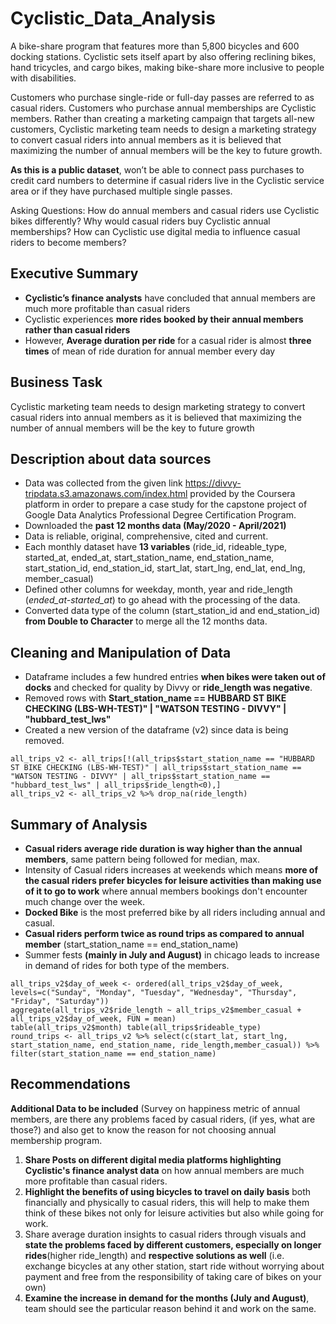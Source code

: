 # Cyclistic_Data_Analysis
A bike-share program that features more than 5,800 bicycles and 600 docking stations. Cyclistic sets itself apart by also offering reclining bikes, hand tricycles, and cargo bikes, making bike-share more inclusive to people with disabilities.

Customers who purchase single-ride or full-day passes are referred to as casual riders. Customers who purchase annual memberships are Cyclistic members.
Rather than creating a marketing campaign that targets all-new customers, Cyclistic marketing team needs to design a marketing strategy to convert casual riders into annual members as it is believed that maximizing the number of annual members will be the key to future growth.

**As this is a public dataset**, won’t be able to connect pass purchases to credit card numbers to determine if casual riders live in the Cyclistic service area or if they have purchased multiple single passes.

Asking Questions:
How do annual members and casual riders use Cyclistic bikes differently?
Why would casual riders buy Cyclistic annual memberships? 
How can Cyclistic use digital media to influence casual riders to become members?

## Executive Summary

* **Cyclistic’s finance analysts** have concluded that annual members are much more profitable than casual riders
* Cyclistic experiences **more rides booked by their annual members rather than casual riders**
* However, **Average duration per ride** for a casual rider is almost **three times** of mean of ride duration for annual member every day

## Business Task

Cyclistic marketing team needs to design marketing strategy to convert casual riders into annual members as it is believed that maximizing the number of annual members will be the key to future growth

## Description about data sources

* Data was collected from the given link <https://divvy-tripdata.s3.amazonaws.com/index.html> provided by the Coursera platform in order to prepare a case study for the capstone project of Google Data Analytics Professional Degree Certification Program.
* Downloaded the **past 12 months data (May/2020 - April/2021)**
* Data is reliable, original, comprehensive, cited and current.
* Each monthly dataset have **13 variables** (ride_id, rideable_type, started_at, ended_at, start_station_name, end_station_name, start_station_id, end_station_id, start_lat, start_lng, end_lat, end_lng, member_casual)
* Defined other columns for weekday, month, year and ride_length (*ended_at-started_at*) to go ahead with the processing of the data.
* Converted data type of the column (start_station_id and end_station_id) **from Double to Character** to merge all the 12 months data.

## Cleaning and Manipulation of Data

* Dataframe includes a few hundred entries **when bikes were taken out of docks** and checked for quality by Divvy or **ride_length was negative**.
* Removed rows with **Start_station_name == HUBBARD ST BIKE CHECKING (LBS-WH-TEST)" | "WATSON TESTING - DIVVY" | "hubbard_test_lws"**
* Created a new version of the dataframe (v2) since data is being removed.

`
all_trips_v2 <- all_trips[!(all_trips$start_station_name == "HUBBARD ST BIKE CHECKING (LBS-WH-TEST)" | all_trips$start_station_name == "WATSON TESTING - DIVVY" | all_trips$start_station_name == "hubbard_test_lws" | all_trips$ride_length<0),]
`</br>
`
all_trips_v2 <- all_trips_v2 %>% drop_na(ride_length)
`

## Summary of Analysis

* **Casual riders average ride duration is way higher than the annual members**, same pattern being followed for median, max.
* Intensity of Casual riders increases at weekends which means **more of the casual riders prefer bicycles for leisure activities than making use of it to go to work** where annual members bookings don't encounter much change over the week.
* **Docked Bike** is the most preferred bike by all riders including annual and casual.
* **Casual riders perform twice as round trips as compared to annual member** (start_station_name == end_station_name)
* Summer fests **(mainly in July and August)** in chicago leads to increase in demand of rides for both type of the members.

`
all_trips_v2$day_of_week <- ordered(all_trips_v2$day_of_week, levels=c("Sunday", "Monday", "Tuesday", "Wednesday", "Thursday", "Friday", "Saturday"))
`</br>
`
aggregate(all_trips_v2$ride_length ~ all_trips_v2$member_casual + all_trips_v2$day_of_week, FUN = mean)
`</br>
`
table(all_trips_v2$month)
table(all_trips$rideable_type)
`</br>
`
round_trips <- all_trips_v2 %>%
  select(c(start_lat, start_lng, start_station_name, end_station_name, ride_length,member_casual)) %>%
  filter(start_station_name == end_station_name)
`

## Recommendations

**Additional Data to be included** (Survey on happiness metric of annual members, are there any problems faced by casual riders, (if yes, what are those?) and also get to know the reason for not choosing annual membership program.

1. **Share Posts on different digital media platforms highlighting Cyclistic's finance analyst data** on how annual members are much more profitable than casual riders.
2. **Highlight the benefits of using bicycles to travel on daily basis** both financially and physically to casual riders, this will help to make them think of these bikes not only for leisure activities but also while going for work.
3. Share average duration insights to casual riders through visuals and **state the problems faced by different customers, especially on longer rides**(higher ride_length) and **respective solutions as well** (i.e. exchange bicycles at any other station, start ride without worrying about payment and free from the responsibility of taking care of bikes on your own)
4. **Examine the increase in demand for the months (July and August)**, team should see the particular reason behind it and work on the same. 
